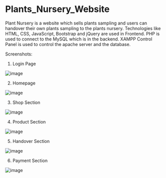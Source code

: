 # Plants_Nursery_Website

Plant Nursery is a website which sells plants sampling and users can handover their own plants sampling to the plants nursery. 
Technologies like HTML, CSS, JavaScript, Bootstrap and jQuery are used in Frontend. PHP is used to connect to the MySQL which is in the backend. 
XAMPP Control Panel is used to control the apache server and the database.

Screenshots:

1. Login Page

![image](https://user-images.githubusercontent.com/85878447/192216397-e1ddf377-e6d2-42c7-b18a-5ef9f11ed7db.png)

2. Homepage

![image](https://user-images.githubusercontent.com/85878447/192216530-b531a07f-681b-40d6-8c98-5dfd0d9f6626.png)

3. Shop Section

![image](https://user-images.githubusercontent.com/85878447/192216741-8a9ea321-619c-4cdf-a67d-35533fcbe6d5.png)

4. Product Section

![image](https://user-images.githubusercontent.com/85878447/192216767-cdbec4dd-de9b-4232-a2c4-3c0df7342eff.png)

5. Handover Section

![image](https://user-images.githubusercontent.com/85878447/192216661-0947f1c5-13c3-47f3-95c6-153ba81d5809.png)

6. Payment Section

![image](https://user-images.githubusercontent.com/85878447/192216781-ac5a0e23-7502-4e49-9c27-85cf741a18df.png)

 


